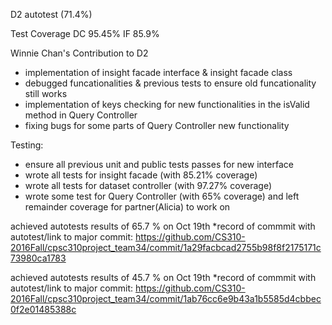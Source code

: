 D2 autotest  (71.4%)

Test Coverage 
DC 95.45%
IF  85.9%

Winnie Chan's Contribution to D2

- implementation of insight facade interface & insight facade class
- debugged funcationalities & previous tests to ensure old funcationality still works
- implementation of keys checking for new functionalities in the isValid method in Query Controller
- fixing bugs for some parts of Query Controller new functionality

Testing:
- ensure all previous unit and public tests passes for new interface
- wrote all tests for insight facade (with 85.21% coverage)
- wrote all tests for dataset controller (with 97.27% coverage)
- wrote some test for Query Controller (with 65% coverage) and left remainder coverage for partner(Alicia) to work on

achieved autotests results of 65.7 % on Oct 19th
*record of commmit with autotest/link to major commit:
https://github.com/CS310-2016Fall/cpsc310project_team34/commit/1a29facbcad2755b98f8f2175171c73980ca1783

achieved autotests results of 45.7 % on Oct 19th
*record of commmit with autotest/link to major commit:
https://github.com/CS310-2016Fall/cpsc310project_team34/commit/1ab76cc6e9b43a1b5585d4cbbec0f2e01485388c
